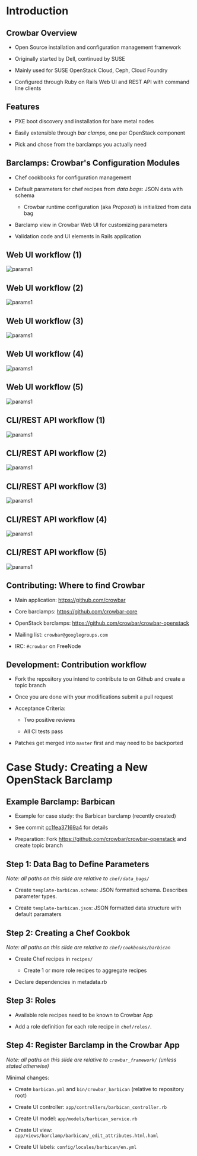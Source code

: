 # Introduction

## Crowbar Overview

* Open Source installation and configuration management framework 

* Originally started by Dell, continued by SUSE

* Mainly used for SUSE OpenStack Cloud, Ceph, Cloud Foundry

* Configured through Ruby on Rails Web UI and REST API with command line
  clients

<!--

Crowbar is the installation and configuration management framework we use for a
bunch of SUSE products things right now.

Originally Crowbar was started by Dell as a tool to install and configure
distributed applications such as OpenStack on a cluster of machines. SUSE took
over in 2013 and we have been maintaining it ever since.

It's mainly used for SUSE OpenStack Cloud but it can also be used to set up
Ceph or Cloud Foundry.

Crowbar is configured and operated through a Ruby on Rails web interface which
also exports a REST API. On the other side we have a command line client to
talk to this REST API - much like the OpenStack CLI clients.

-->

## Features

* PXE boot discovery and installation for bare metal nodes

* Easily extensible through *bar clamps*, one per OpenStack component

* Pick and chose from the barclamps you actually need

<!--

Let's have a look at Crowbar's features now and get a feel for what it can and
cannot do.

First of all, it can deal with mostly unprepared bare metal machines. All they
need to do is attempt to PXE boot. Crowbar will then automatically discover
them and display the machines that successfully booted in its Nodes view. You
can then assign names to these nodes, install an operating system on them and
apply barclamps to them.

Speaking of which: barclamps are the bread and butter of crowbar. A barclamp
is a plugin for configuring a service, such as OpenStack Nova. Note that a
service in this case can be - and usually is - a distributed system of multiple
different daemons running on multiple different machines.

Crowbar allows you to mix and match barclamps depending to a certain extent.
Concretely, if you use it to deploy an OpenStack cloud you can chose to deploy
only the services you want to deploy. For instance, you could omit Swift if you
don't need object storage.

-->

## Barclamps: Crowbar's Configuration Modules

* Chef cookbooks for configuration management

* Default parameters for chef recipes from *data bags*: JSON data with schema

  * Crowbar runtime configuration (aka *Proposal*) is initialized from data bag

* Barclamp view in Crowbar Web UI for customizing parameters

* Validation code and UI elements in Rails application

<!--

Now that we have a general idea of what a barclamp is, we can have a closer
look at the implementation details. Barclamps consist of various components:

First and foremost they contain a chef cookbooks that is used for deploying the
service the barclamp is in charge of. Usually this chef cookbook consists of
multiple recipes. There may be dedicated recipes for deploying the API and
backend services, or for creating keystone and database users, for instance.
Services such as Neutron, Nova or Cinder will also have role recipes
aggregating the daemons and agents running on compute nodes and controllers,
respectively.

These chef recipes are not static of course. They can be parametrized through
Crowbar. We've got a fair amount of knobs and dials to adjust there - according
to a colleague who recently did a presentation on Crowbar we currently have
about 1500 individual settings across Crowbar. Since setting all of these
explicitely would be quite a burden on the user we provide sensible defaults in
the shape of `data bags`. The data bag for a barclamp consists of a JSON
formatted data structure with all the default settings and a JSON formatted
schema file which defines the data type and optional validation constraints for
each setting. 

Once a barclamp is activated the default configuration from the data bag is
saved in the Crowbar database and becomes the barclamp's runtime configuration.
We refer to this runtime configuration as the barclamp's *proposal*.

Beyond this, a barclamp has the three usual model-view-controller components on
the Rails application side: The model takes care of various tasks related to
handling a proposal's data such as generating random passwords upon first
creation. The view consists of a HAML file defining form fields and a locale
file with descriptions of the form fields (at least English should be present).
There is a controller, too, but we rarely use it (for most barclamps it only
contains minimal boilerplate code).

-->

## Web UI workflow (1)

![params1](img/ui1.PNG)

<!--

Let's take a look at how a barclamp is parametrized now. I'll show two possible
ways. The third would involve write your own a REST client for the Crowbar API,
but let's not do that just yet and start with the first for now, which is the
Crowbar web UI.

-->

## Web UI workflow (2)

![params1](img/ui2.PNG)

<!--

To change a barclamp's configuration through the web UI you just navigate to
the Barclamp's page, and edit the fields in there to your Heart's content and
hit the "Apply" button. Note that this may not give you access to all settings.
Some settings may be defined in the data bag but have no UI setting, owing to
the fact that they are rarely needed and would thus needlessly clutter the UI
for must users. If you want to access these settings you can link the "Raw"
link at the top right to edit the barclamp's proposal in JSON format.

-->

## Web UI workflow (3)

![params1](img/ui3.PNG)

<!--

Once you hit "Save", the updated proposal gets stored in Crowbar's database.

-->

## Web UI workflow (4)

![params1](img/ui4.PNG)

<!--

From there the barclamp's chef cookbook is parametrized with the updated
proposal.

-->

## Web UI workflow (5)

![params1](img/ui5.PNG)

<!--

Eventually the clients come along and query Crowbar's chef server, running the
recipes their role recipes assign them with the parameters from the updated
proposal.

-->

## CLI/REST API workflow (1)

![params1](img/cli1.PNG)

<!--

Experienced sysadmins (and developers) sometimes to get a bit grumpy when they
are forced to use a web interface for their daily work. To make them happy,
Crowbar comes with a REST API and a command line client to drive it.

-->

## CLI/REST API workflow (2)

![params1](img/cli2.PNG)

<!--

The workflow for this approach to configuring Crowbar only differs at the
beginning. Namely you use the crowbar command line client to edit a barclamp's
proposal. This will give you the same JSON data structure you can access
through the Web UIs raw view.

-->

## CLI/REST API workflow (3)

![params1](img/cli3.PNG)

<!--

Once you are done editing, the CLI client sends the modified proposal to
Crowbar's REST API which stores it in the database.

-->

## CLI/REST API workflow (4)

![params1](img/cli4.PNG)

<!--

From here on the data flow is identical. First the chef cookbook is
parametrized with the updated proposal...

-->

## CLI/REST API workflow (5)

![params1](img/cli5.PNG)

<!--

..and then the chef clients come along again and apply their recipes.

-->

## Contributing: Where to find Crowbar

* Main application: https://github.com/crowbar

* Core barclamps: https://github.com/crowbar-core

* OpenStack barclamps: https://github.com/crowbar/crowbar-openstack

* Mailing list: `crowbar@googlegroups.com`

* IRC: `#crowbar` on FreeNode

<!--

As mentioned in the beginning, Crowbar is open source. We are hosting it on
Github and you are free to submit pull requests against it. A word on the
repositories: We've got the main application in the `crowbar` repository and
groups of barclamps in `crowbar-<something`. For instance, basic system setup,
such as setting root passwords and configuring NTP is in `crowbar-core`, while
all OpenStack services are in `crowbar-openstack`. If you want to get in touch
with Crowbar developers you can use the mailing list or `#crowbar` on FreeNode.
On a more general note, you will find most of our developers on FreeNode if you
need to get in touch.

-->

## Development: Contribution workflow

* Fork the repository you intend to contribute to on Github and create a topic
  branch

* Once you are done with your modifications submit a pull request

* Acceptance Criteria:

  * Two positive reviews

  * All CI tests pass

* Patches get merged into `master` first and may need to be backported

<!--

Contributions to Crowbar mostly follow the normal Github workflow. You fork the
repository you intend to modify, create a topic branch and submit a pull
request once you are happy with what you have got. The next step is making two
reviewers and our CI tests happy. The first test (Hound) is usually very quick
to run (and fail). Once you've fixed the style errors it complains about the
next major test is `mkcloud`: our CI will build a virtualized OpenStack cloud
using Crowbar packages built from your pull requests. If this passes as well
and two Crowbar developers greenlight your patch, it will get merged into
`master`. If you need your change in an older Crowbar release (SUSE OpenStack
Cloud uses `stable/3.0`, for example) you will then need to submit a second
pull request to backport it into the older release.

-->

# Case Study: Creating a New OpenStack Barclamp

<!--

After this whirlwind tour of Crowbar we can delve a little deeper and take a
detailed look at all that goes into creating a new barclamp. Due to the brevity
we will omit a lot of detail, but this part should at least leave you with a
good idea of where to look for things.

-->

## Example Barclamp: Barbican

* Example for case study: the Barbican barclamp (recently created)

* See commit [cc1fea37169a4](https://github.com/crowbar/crowbar-openstack/commit/cc1fea37169a4769257e0894f4363eccd241187a) for details

* Preparation: Fork https://github.com/crowbar/crowbar-openstack and create
  topic branch

<!--

To give you real life code I picked a commit we merged in the none-too-recent
past: the initial Barbican barclamp. If you look at the Git history you'll
notice additional feature additions and fixes to the Barbican barclamp, but
this commit contains all the parts a barclamp needs to work. I will use its
paths and filenames from here on out so as not to tie my tongue in knots with
an unwieldy term along the lines of <insert-your-barclamp-name-here>.

One more note: while this example is part of the `crowbar-openstack`
repository, other barclamp collections follow the same directory structure, so
this should apply to these as well.

-->

## Step 1: Data Bag to Define Parameters

*Note: all paths on this slide are relative to `chef/data_bags/`*

* Create `template-barbican.schema`: JSON formatted schema. Describes parameter types.

* Create `template-barbican.json`: JSON formatted data structure with default paramaters

<!--

Before you start writing a chef cookbook, it makes sense to define the
parameters, Crowbar's users should later be able to pass into your chef
cookbook. To this end you create a `template-barbican.schema` to define the
fields in your data bag and a `template-barbican.json` containing the default
configuration payload. Since both files are in JSON format and thus a bit
cumbersome to write from scratch we recommend copying and then modifying these
files from another barclamp.

One caveat for `template-barbican.schema`: this file needs to have the correct
value in its schema-revision field. This is the base schema revision for the
current Crowbar release. Right now this is 100, but with the next Crowbar
release it will get bumped by a large enough number to allow ample room for
selective backporting. Once a barclamp exists, any change to its data bag needs
to come along with two things:

* You need to increment its schema-revision by 1

* You need to add a migration for the new schema revision to
  `migrate/barbican`.

-->

## Step 2: Creating a Chef Cookbok

*Note: all paths on this slide are relative to `chef/cookbooks/barbican`*

* Create Chef recipes in `recipes/` 

  * Create 1 or more role recipes to aggregate recipes

* Declare dependencies in metadata.rb

<!--

Once you know what parameters you will have available from the data bag you can
write the chef cookbook that will deploy your service. This cookbook goes into
chef/cookbooks/barbican, so as a first step create that directory.

At a bare minimum it will need a `recipes/` directory which holds chef recipes
and a `metadata.rb` which contains a barclamp description and cookbook
dependency declarations (for instance, your cookbook might depend on the
apache2 cookbook). The `recipes/` directory will need to contain at least one
role recipe to reference in the next step. Technically you could reference a
regular recipe, but that's the first step down the road to unmaintainable code,
so let's not go there.

There are plenty of other cookbooks in the `chef/cookbooks` directory, by the
way. Feel free to use these for inspiration when you write your own cookbook.

-->


## Step 3: Roles

* Available role recipes need to be known to Crowbar App

* Add a role definition for each role recipe in `chef/roles/`.

<!--

Once your chef cookbook, along with at least one role recipe is finished, you
need to make Crowbar aware of these roles. You do this by creating a role
definition for each of your roles in the `chef/roles/` directory. Again, there
are plenty of role definitions already in place for other barclamps, so feel
free to use these for inspiration.

A quick word on roles: for every barclamp you can assign one or more of its
roles to individual nodes. For instance you'd probably assign the
`nova-compute-kvm` role to a compute node and `nova-controller` to your
OpenStack cloud's controller.

-->

## Step 4: Register Barclamp in the Crowbar App

*Note: all paths on this slide are relative to `crowbar_framework/` (unless
stated otherwise)*

Minimal changes:

* Create `barbican.yml` and `bin/crowbar_barbican` (relative to repository root)

* Create UI controller: `app/controllers/barbican_controller.rb`

* Create UI model: `app/models/barbican_service.rb`

* Create UI view: `app/views/barclamp/barbican/_edit_attributes.html.haml`

* Create UI labels: `config/locales/barbican/en.yml`

<!--

Now we are almost done. All that remains is the bare minimum of UI components
and metadata for the Crowbar App required to integrate your barclamp into the
Crowbar Rails application.

First of all, we'll need the file barbican.yml which contains metadata that
describes the Barbican Barclamp from the Rails application's point of view.
Also, we create the stub executable `crowbar_barbican` in the `bin/` directory.
In both cases you can use the corresponding files from other barclamps for
inspiration.

Now we'll create the MVC parts of the barclamp, starting with the controller.
As I mentioned, we rarely do anything in the controllers so you probably won't
either. Just copy one of the stub controllers, such as NovaController.rb and
modify it.

Next you'll need to create an UI model. That one is a bit more involved since
we usually have a fair amount of logic in there, and so might you. Just have a
look at the other controllers in `app/models` to get a feel for what your model
might need.

Now only the UI view and labels are missing. If you want to have form fields
for your parameters this will be a bit of work. Otherwise just adapt the files
from the Barbican barclamp to get a UI view that does nothing apart from
deployment control buttons and an edit link for the raw view.

-->
